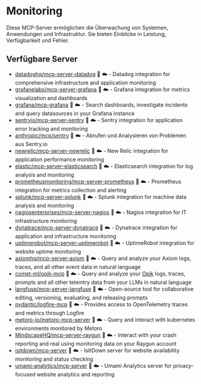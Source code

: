 # Monitoring

Diese MCP-Server ermöglichen die Überwachung von Systemen, Anwendungen und Infrastruktur. Sie bieten Einblicke in Leistung, Verfügbarkeit und Fehler.

## Verfügbare Server

- [datadoghq/mcp-server-datadog](https://github.com/datadoghq/mcp-server-datadog) 📇 ☁️ - Datadog integration for comprehensive infrastructure and application monitoring
- [grafanelabs/mcp-server-grafana](https://github.com/grafanelabs/mcp-server-grafana) 🐍 ☁️ - Grafana integration for metrics visualization and dashboards
- [grafana/mcp-grafana](https://github.com/grafana/mcp-grafana) 📇 ☁️ - Search dashboards, investigate incidents and query datasources in your Grafana instance
- [sentryio/mcp-server-sentry](https://github.com/sentryio/mcp-server-sentry) 📇 ☁️ - Sentry integration for application error tracking and monitoring
- [anthropic/mcp/sentry](https://github.com/anthropic/mcp/tree/main/src/sentry) 📇 ☁️ - Abrufen und Analysieren von Problemen aus Sentry.io
- [newrelic/mcp-server-newrelic](https://github.com/newrelic/mcp-server-newrelic) 🐍 ☁️ - New Relic integration for application performance monitoring
- [elastic/mcp-server-elasticsearch](https://github.com/elastic/mcp-server-elasticsearch) 📇 ☁️ - Elasticsearch integration for log analysis and monitoring
- [prometheusmonitoring/mcp-server-prometheus](https://github.com/prometheusmonitoring/mcp-server-prometheus) 🐍 ☁️ - Prometheus integration for metrics collection and alerting
- [splunk/mcp-server-splunk](https://github.com/splunk/mcp-server-splunk) 📇 ☁️ - Splunk integration for machine data analysis and monitoring
- [nagiosenterprises/mcp-server-nagios](https://github.com/nagiosenterprises/mcp-server-nagios) 🐍 ☁️ - Nagios integration for IT infrastructure monitoring
- [dynatrace/mcp-server-dynatrace](https://github.com/dynatrace/mcp-server-dynatrace) 📇 ☁️ - Dynatrace integration for application and infrastructure monitoring
- [uptimerobot/mcp-server-uptimerobot](https://github.com/uptimerobot/mcp-server-uptimerobot) 🐍 ☁️ - UptimeRobot integration for website uptime monitoring
- [axiomhq/mcp-server-axiom](https://github.com/axiomhq/mcp-server-axiom) 📇 ☁️ - Query and analyze your Axiom logs, traces, and all other event data in natural language
- [comet-ml/opik-mcp](https://github.com/comet-ml/opik-mcp) 📇 ☁️ - Query and analyze your [Opik](https://github.com/comet-ml/opik) logs, traces, prompts and all other telemtry data from your LLMs in natural language
- [langfuse/mcp-server-langfuse](https://github.com/langfuse/mcp-server-langfuse) 📇 ☁️ - Open-source tool for collaborative editing, versioning, evaluating, and releasing prompts
- [pydantic/logfire-mcp](https://github.com/pydantic/logfire-mcp) 🐍 ☁️ - Provides access to OpenTelemetry traces and metrics through Logfire
- [metoro-io/metoro-mcp-server](https://github.com/metoro-io/metoro-mcp-server) 📇 ☁️ - Query and interact with kubernetes environments monitored by Metoro
- [MindscapeHQ/mcp-server-raygun](https://github.com/MindscapeHQ/mcp-server-raygun) 📇 ☁️ - Interact with your crash reporting and real using monitoring data on your Raygun account
- [isitdown/mcp-server](https://github.com/isitdown/mcp-server) 📇 ☁️ - IsItDown server for website availability monitoring and status checking
- [umami-analytics/mcp-server](https://github.com/umami-analytics/mcp-server) 📇 ☁️ - Umami Analytics server for privacy-focused website analytics and reporting